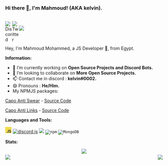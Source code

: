 ### Hi there 👋, I'm Mahmoud! (AKA kelvin).

<br/>
<a href="https://discord.com/users/688815614625841208">
    <img align ="left" alt="Discord" width="22px" src ="https://cdn.jsdelivr.net/npm/simple-icons@v3/icons/discord.svg" />
  </a>
  <a href="https://twitter.com/kelvin4dev">
    <img align ="left" alt="Twitter " width="22px" src ="https://cdn.jsdelivr.net/npm/simple-icons@v3/icons/twitter.svg" />
  </a>

![](https://visitors-badge.glitch.me/badge?page_id=kelvin4dev.kelvin4dev)

<br/>

Hey, I'm Mahmoud Mohammed, a JS Developer 🚀, from Egypt.

 **Information:**

- 🔭 I’m currently working on  **Open Source Projects and Discord Bots.**
- 👯 I’m looking to collaborate on **More Open Source Projects.**
- 📫 Contact me in discord :  **kelvin#0002.**
- 😄 Pronouns :  **He/Him.**
- My NPMJS packages:<br/>

[Capo Anti Swear](https://www.npmjs.com/package/capo-anti-swear) - [Source Code](https://github.com/Capo-Studio/capo-anti-swear)

[Capo Anti Links](https://www.npmjs.com/package/capo-anti-links) - [Source Code](https://github.com/Capo-Studio/capo-anti-links)

**Languages and Tools:**  


<code><img height="20" src="https://raw.githubusercontent.com/github/explore/80688e429a7d4ef2fca1e82350fe8e3517d3494d/topics/javascript/javascript.png"></code>
<a href="https://discord.js.org"><img src="https://cdn.discordapp.com/attachments/740865034887888996/740865173065170994/logo-square.png" width="20" alt="discord.js" /></a>
<code><img height="20" src="https://img.shields.io/badge/-Nodejs-43853d?style=flat-square&logo=Node.js&logoColor=white"/></code>
<code><img alt="npm" src="https://img.shields.io/badge/-NPM-CB3837?style=flat-square&logo=npm&logoColor=white" /></code>
<code><img alt="MongoDB" src="https://img.shields.io/badge/-MongoDB-13aa52?style=flat-square&logo=mongodb&logoColor=white" /></code>



**Stats:**  


<div align="center"><img src="https://github-profile-trophy.vercel.app/?username=kelvin4dev&theme=dracula&count_private=true"></div>
<img align="left" src="https://github-readme-stats.vercel.app/api?username=kelvin4dev&show_icons=true&hide_border=true&theme=tokyonight"><img align="right" src="https://github-readme-stats.vercel.app/api/top-langs/?username=kelvin4dev&theme=tokyonight&hide=batchfile">







